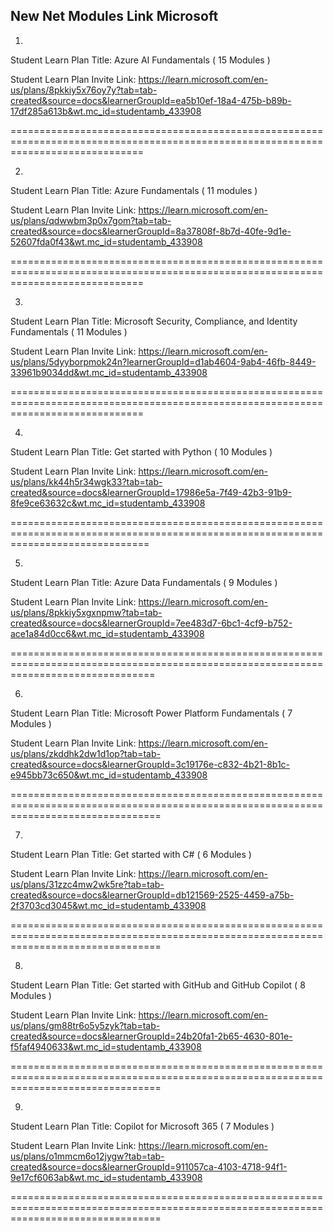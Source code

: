 New Net Modules Link Microsoft 
-------------------------------

1.
Student Learn Plan Title: Azure AI Fundamentals ( 15 Modules )

Student Learn Plan Invite Link: https://learn.microsoft.com/en-us/plans/8pkkiy5x76oy7y?tab=tab-created&source=docs&learnerGroupId=ea5b10ef-18a4-475b-b89b-17df285a613b&wt.mc_id=studentamb_433908


===================================================================================================================================

2.
Student Learn Plan Title: Azure Fundamentals ( 11 modules )

Student Learn Plan Invite Link:  https://learn.microsoft.com/en-us/plans/qdwwbm3p0x7gom?tab=tab-created&source=docs&learnerGroupId=8a37808f-8b7d-40fe-9d1e-52607fda0f43&wt.mc_id=studentamb_433908


===================================================================================================================================

3.
Student Learn Plan Title: Microsoft Security, Compliance, and Identity Fundamentals ( 11 Modules )

Student Learn Plan Invite Link:  https://learn.microsoft.com/en-us/plans/5dyyborpmok24n?learnerGroupId=d1ab4604-9ab4-46fb-8449-33961b9034dd&wt.mc_id=studentamb_433908



===================================================================================================================================

4.
Student Learn Plan Title: Get started with Python ( 10 Modules )

Student Learn Plan Invite Link:  https://learn.microsoft.com/en-us/plans/kk44h5r34wgk33?tab=tab-created&source=docs&learnerGroupId=17986e5a-7f49-42b3-91b9-8fe9ce63632c&wt.mc_id=studentamb_433908


====================================================================================================================================

5.
Student Learn Plan Title: Azure Data Fundamentals ( 9 Modules )

Student Learn Plan Invite Link:  https://learn.microsoft.com/en-us/plans/8pkkiy5xgxnpmw?tab=tab-created&source=docs&learnerGroupId=7ee483d7-6bc1-4cf9-b752-ace1a84d0cc6&wt.mc_id=studentamb_433908


=====================================================================================================================================

6.
Student Learn Plan Title: Microsoft Power Platform Fundamentals ( 7 Modules )

Student Learn Plan Invite Link:  https://learn.microsoft.com/en-us/plans/zkddhk2dw1d1op?tab=tab-created&source=docs&learnerGroupId=3c19176e-c832-4b21-8b1c-e945bb73c650&wt.mc_id=studentamb_433908


======================================================================================================================================

7.
Student Learn Plan Title: Get started with C# ( 6 Modules )

Student Learn Plan Invite Link:  https://learn.microsoft.com/en-us/plans/31zzc4mw2wk5re?tab=tab-created&source=docs&learnerGroupId=db121569-2525-4459-a75b-2f3703cd3045&wt.mc_id=studentamb_433908


======================================================================================================================================

8.
Student Learn Plan Title: Get started with GitHub and GitHub Copilot ( 8 Modules )

Student Learn Plan Invite Link:  https://learn.microsoft.com/en-us/plans/gm88tr6o5y5zyk?tab=tab-created&source=docs&learnerGroupId=24b20fa1-2b65-4630-801e-f5faf4940633&wt.mc_id=studentamb_433908
 

======================================================================================================================================

9.
Student Learn Plan Title: Copilot for Microsoft 365 ( 7 Modules ) 

Student Learn Plan Invite Link:  https://learn.microsoft.com/en-us/plans/o1mmcm6o12jygw?tab=tab-created&source=docs&learnerGroupId=911057ca-4103-4718-94f1-9e17cf6063ab&wt.mc_id=studentamb_433908


======================================================================================================================================
							   

